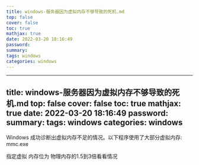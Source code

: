 ```yaml
---
title: windows-服务器因为虚拟内存不够导致的死机.md
top: false
cover: false
toc: true
mathjax: true
date: 2022-03-20 18:16:49
password:
summary:
tags: windows
categories: windows
---
```

---
title: windows-服务器因为虚拟内存不够导致的死机.md
top: false
cover: false
toc: true
mathjax: true
date: 2022-03-20 18:16:49
password:
summary:
tags: windows
categories: windows
---
Windows 成功诊断出虚拟内存不足的情况。以下程序使用了大部分虚拟内存: mmc.exe

指定虚拟 内存位为 物理内存的1.5到3倍看看情况
